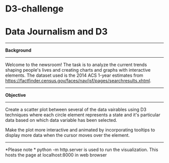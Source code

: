 # D3-challenge
# Data Journalism and D3

_______________________________
**Background**


_______________________________
Welcome to the newsroom!  The task is to analyze the current trends shaping people's lives and creating charts and graphs with interactive elements.  The dataset used is the 2014 ACS 1-year estimates from https://factfinder.census.gov/faces/nav/jsf/pages/searchresults.xhtml.

_______________________________
**Objective**


_______________________________
Create a scatter plot between several of the data vairables using D3 techniques where each circle element represents a state and it's particular data based on which data variable has been selected.  

Make the plot more interactive and animated by incorporating tooltips to display more data when the cursor moves over the element.

_______________________________




*Please note *
  python -m http.server is used to run the visualization. This hosts the page at localhost:8000 in web browser
